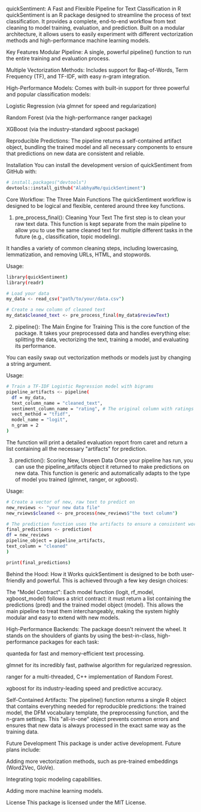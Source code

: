 
quickSentiment: A Fast and Flexible Pipeline for Text Classification in R
quickSentiment is an R package designed to streamline the process of text classification. It provides a complete, end-to-end workflow from text cleaning to model training, evaluation, and prediction. Built on a modular architecture, it allows users to easily experiment with different vectorization methods and high-performance machine learning models.

Key Features
Modular Pipeline: A single, powerful pipeline() function to run the entire training and evaluation process.

Multiple Vectorization Methods: Includes support for Bag-of-Words, Term Frequency (TF), and TF-IDF, with easy n-gram integration.

High-Performance Models: Comes with built-in support for three powerful and popular classification models:

Logistic Regression (via glmnet for speed and regularization)

Random Forest (via the high-performance ranger package)

XGBoost (via the industry-standard xgboost package)

Reproducible Predictions: The pipeline returns a self-contained artifact object, bundling the trained model and all necessary components to ensure that predictions on new data are consistent and reliable.

Installation
You can install the development version of quickSentiment from GitHub with:

```bash
# install.packages("devtools")
devtools::install_github("AlabhyaMe/quickSentiment")
```
Core Workflow: The Three Main Functions
The quickSentiment workflow is designed to be logical and flexible, centered around three key functions.

1. pre_process_final(): Cleaning Your Text
The first step is to clean your raw text data. This function is kept separate from the main pipeline to allow you to use the same cleaned text for multiple different tasks in the future (e.g., classification, topic modeling).

It handles a variety of common cleaning steps, including lowercasing, lemmatization, and removing URLs, HTML, and stopwords.

Usage:
```bash
library(quickSentiment)
library(readr)

# Load your data
my_data <- read_csv("path/to/your/data.csv")

# Create a new column of cleaned text
my_data$cleaned_text <- pre_process_final(my_data$reviewText)
```

2. pipeline(): The Main Engine for Training
This is the core function of the package. It takes your preprocessed data and handles everything else: splitting the data, vectorizing the text, training a model, and evaluating its performance.

You can easily swap out vectorization methods or models just by changing a string argument.

Usage:
```bash
# Train a TF-IDF Logistic Regression model with bigrams
pipeline_artifacts <- pipeline(
  df = my_data,
  text_column_name = "cleaned_text",
  sentiment_column_name = "rating", # The original column with ratings or labels
  vect_method = "tfidf",
  model_name = "logit",
  n_gram = 2
)
```
The function will print a detailed evaluation report from caret and return a list containing all the necessary "artifacts" for prediction.

3. prediction(): Scoring New, Unseen Data
Once your pipeline has run, you can use the pipeline_artifacts object it returned to make predictions on new data. This function is generic and automatically adapts to the type of model you trained (glmnet, ranger, or xgboost).

Usage:
```bash
# Create a vector of new, raw text to predict on
new_reviews <- "your new data file"
new_rviews$cleaned <- pre_process(new_reviews$"the text column")

# The prediction function uses the artifacts to ensure a consistent workflow
final_predictions <- prediction(
df = new_reviews
pipeline_object = pipeline_artifacts,
text_column = "cleaned"
)

print(final_predictions)
```
Behind the Hood: How it Works
quickSentiment is designed to be both user-friendly and powerful. This is achieved through a few key design choices:

The "Model Contract": Each model function (logit, rf_model, xgboost_model) follows a strict contract: it must return a list containing the predictions (pred) and the trained model object (model). This allows the main pipeline to treat them interchangeably, making the system highly modular and easy to extend with new models.

High-Performance Backends: The package doesn't reinvent the wheel. It stands on the shoulders of giants by using the best-in-class, high-performance packages for each task:

quanteda for fast and memory-efficient text processing.

glmnet for its incredibly fast, pathwise algorithm for regularized regression.

ranger for a multi-threaded, C++ implementation of Random Forest.

xgboost for its industry-leading speed and predictive accuracy.

Self-Contained Artifacts: The pipeline() function returns a single R object that contains everything needed for reproducible predictions: the trained model, the DFM vocabulary template, the preprocessing function, and the n-gram settings. This "all-in-one" object prevents common errors and ensures that new data is always processed in the exact same way as the training data.

Future Development
This package is under active development. Future plans include:

Adding more vectorization methods, such as pre-trained embeddings (Word2Vec, GloVe).

Integrating topic modeling capabilities.

Adding more machine learning models.

License
This package is licensed under the MIT License.



